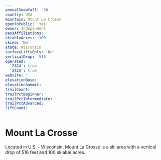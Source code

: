 ```yaml
---
annualSnowfall: '30'
country: USA
mountain: Mount La Crosse
openToPublic: 'Yes'
owner: Independent
passAffiliations: ''
skiableAcres: '100'
skied: 'No'
state: Wisconsin
surfaceLiftsOnly: 'No'
verticalDrop: '516'
operated:
  '2324': true
  '2425': true
website: ''
elevationBase:
elevationSummit:
trailCount:
trailPctBeginner:
trailPctIntermediate:
trailPctAdvanced:
liftCount:
---
```



# Mount La Crosse

Located in U.S. - Wisconsin, Mount La Crosse is a ski area with a vertical drop of 516 feet and 100 skiable acres.
